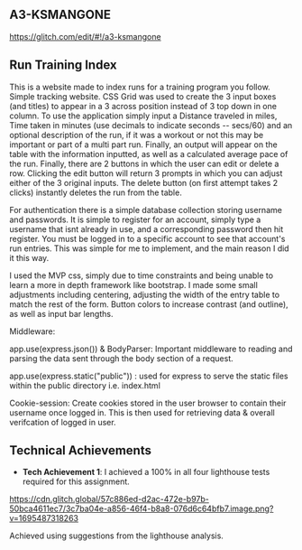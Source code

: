 A3-KSMANGONE
---

https://glitch.com/edit/#!/a3-ksmangone

## Run Training Index

This is a website made to index runs for a training program you follow. Simple tracking website. CSS Grid was used to create the 3 input boxes (and titles) to appear in a 3 across position instead of 3 top down in one column.
To use the application simply input a Distance traveled in miles, Time taken in minutes (use decimals to indicate seconds -- secs/60) and an optional description of the run, if it was a workout or not this may be important or part of a 
multi part run. Finally, an output will appear on the table with the information inputted, as well as a calculated average pace of the run. Finally, there are 2 buttons in which the user can edit or delete a row. Clicking the edit button
will return 3 prompts in which you can adjust either of the 3 original inputs. The delete button (on first attempt takes 2 clicks) instantly deletes the run from the table.

For authentication there is a simple database collection storing username and passwords. It is simple to register for an account, simply type a username that isnt already in use, and a corresponding password then hit register. You must be logged in 
to a specific account to see that account's run entries. This was simple for me to implement, and the main reason I did it this way.

I used the MVP css, simply due to time constraints and being unable to learn a more in depth framework like bootstrap. I made some small adjustments including centering, adjusting the width of the entry table to match the rest of the form. Button colors to increase contrast (and outline), as well as input bar lengths.

Middleware:

app.use(express.json()) & BodyParser: Important middleware to reading and parsing the data sent through the body section of a request.

app.use(express.static("public")) : used for express to serve the static files within the public directory i.e. index.html

Cookie-session: Create cookies stored in the user browser to contain their username once logged in. This is then used for retrieving data & overall verifcation of logged in user.

## Technical Achievements
- **Tech Achievement 1**: I achieved a 100% in all four lighthouse tests required for this assignment.

https://cdn.glitch.global/57c886ed-d2ac-472e-b97b-50bca4611ec7/3c7ba04e-a856-46f4-b8a8-076d6c64bfb7.image.png?v=1695487318263

Achieved using suggestions from the lighthouse analysis.



